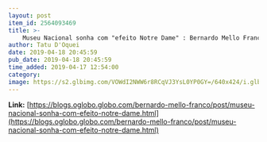 ```yaml
---
layout: post
item_id: 2564093469
title: >-
    Museu Nacional sonha com "efeito Notre Dame" : Bernardo Mello Franco
author: Tatu D'Oquei
date: 2019-04-18 20:45:59
pub_date: 2019-04-18 20:45:59
time_added: 2019-04-17 12:54:00
category: 
image: https://s2.glbimg.com/VOWdI2NWW6r8RCqVJ3YsL0YP0GY=/640x424/i.glbimg.com/og/ig/infoglobo1/f/original/2018/09/02/incendio.jpg
---
```


**Link:** [https://blogs.oglobo.globo.com/bernardo-mello-franco/post/museu-nacional-sonha-com-efeito-notre-dame.html](https://blogs.oglobo.globo.com/bernardo-mello-franco/post/museu-nacional-sonha-com-efeito-notre-dame.html)

